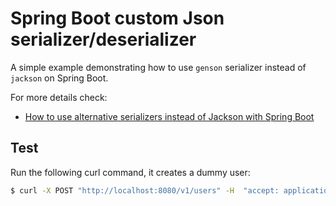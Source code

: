 # Spring Boot custom Json serializer/deserializer

A simple example demonstrating how to use `genson` serializer instead of `jackson`
on Spring Boot.

For more details check:

- [How to use alternative serializers instead of Jackson with Spring Boot](https://www.geekyhacker.com/2023/04/12/how-to-use-alternative-serializers-instead-of-jackson-with-spring-boot/)

## Test

Run the following curl command, it creates a dummy user:

```bash
$ curl -X POST "http://localhost:8080/v1/users" -H  "accept: application/json" -H  "Content-Type: application/json" -d '{"firstName":"John", "lastName": "Wick", "email": "john.wick@continental.org"}'
```
